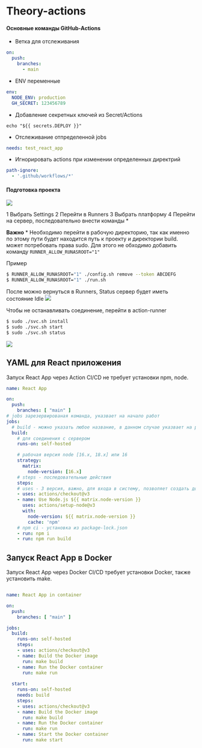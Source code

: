 # Theory-actions 




#### Основные команды GitHub-Actions

- Ветка для отслеживания

```yml
on: 
  push:
    branches:
      - main
```

- ENV переменные 

```yml
env: 
  NODE_ENV: production
  GH_SECRET: 123456789
```

- Добавление секретных ключей из Secret/Actions 

```
echo "${{ secrets.DEPLOY }}"
```


- Отслеживание отпределенной jobs

```yml
needs: test_react_app
```

- Игнорировать actions при изменении определенных директрий

```yml
path-ignore:
  - '.github/workflows/*'
```

#### Подготовка проекта

![](https://github.com/ilinaro/Action-guide/main/image/action.png)

1 Выбрать Settings 
2 Перейти в Runners
3 Выбрать платформу 
4 Перейти на сервер, последовательно внести команды *

__Важно__ *
Необходимо перейти в рабочую директорию, так как именно по этому пути будет находится путь к проекту и директории build.
может потребовать права sudo. 
Для этого не обходимо добавить команду ```RUNNER_ALLOW_RUNASROOT="1"```

Пример
```bash
$ RUNNER_ALLOW_RUNASROOT="1" ./config.sh remove --token ABCDEFG
$ RUNNER_ALLOW_RUNASROOT="1" ./run.sh
```

После можно вернуться в Runners, Status сервер будет иметь состояние Idle
![](https://github.com/ilinaro/Action-guide/main/image/runners.png)


Чтобы не останавливать соединение, перейти в action-runner

```bash
$ sudo ./svc.sh install
$ sudo ./svc.sh start
$ sudo ./svc.sh status
```

![](https://github.com/ilinaro/Action-guide/main/image/svc.png)




## YAML для React приложения
Запуск React App через Action CI/CD не требует установки npm, node. 

```yml
name: React App

on:
  push:
    branches: [ "main" ]
# jobs зарезервированая команда, указвает на начало работ
jobs:
  # build - можно указать любое название, в данном случае указвает на работу сборки
  build:
    # для соединения с сервером
    runs-on: self-hosted

    # рабочая версия node [16.x, 18.x] или 16
    strategy:
      matrix:
        node-version: [16.x]
    # steps - последовательные действия 
    steps:
    # uses - 3 версия, важно, для входа в систему, позволяет создать доступ к директории с проектом
    - uses: actions/checkout@v3
    - name: Use Node.js ${{ matrix.node-version }}
      uses: actions/setup-node@v3
      with:
        node-version: ${{ matrix.node-version }}
        cache: 'npm'
    # npm ci - установка из package-lock.json
    - run: npm i
    - run: npm run build
```

## Запуск React App в Docker
Запуск React App через Docker CI/CD требует установки Docker, также установить make. 

```yml

name: React App in container

on:
  push:
    branches: [ "main" ]

jobs:
  build:
    runs-on: self-hosted
    steps:
    - uses: actions/checkout@v3
    - name: Build the Docker image
      run: make build
    - name: Run the Docker container
      run: make run
  
  start:
    runs-on: self-hosted
    needs: build
    steps:
    - uses: actions/checkout@v3
    - name: Build the Docker image
      run: make build
    - name: Run the Docker container
      run: make run
    - name: Start the Docker container
      run: make start
```
